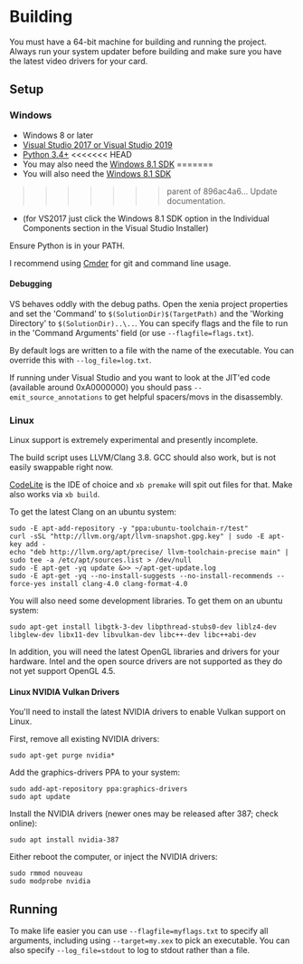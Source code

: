 # Building

You must have a 64-bit machine for building and running the project. Always
run your system updater before building and make sure you have the latest
video drivers for your card.

## Setup

### Windows

* Windows 8 or later
* [Visual Studio 2017 or Visual Studio 2019](https://www.visualstudio.com/downloads/)
* [Python 3.4+](https://www.python.org/downloads/)
<<<<<<< HEAD
* You may also need the [Windows 8.1 SDK](https://msdn.microsoft.com/en-us/windows/desktop/bg162891)
=======
* You will also need the [Windows 8.1 SDK](http://msdn.microsoft.com/en-us/windows/desktop/bg162891) 
>>>>>>> parent of 896ac4a6... Update documentation.
  * (for VS2017 just click the Windows 8.1 SDK option in the Individual Components section in the Visual Studio Installer)

Ensure Python is in your PATH.

I recommend using [Cmder](https://cmder.net/) for git and command
line usage.

#### Debugging

VS behaves oddly with the debug paths. Open the xenia project properties
and set the 'Command' to `$(SolutionDir)$(TargetPath)` and the
'Working Directory' to `$(SolutionDir)..\..`. You can specify flags and
the file to run in the 'Command Arguments' field (or use `--flagfile=flags.txt`).

By default logs are written to a file with the name of the executable. You can
override this with `--log_file=log.txt`.

If running under Visual Studio and you want to look at the JIT'ed code
(available around 0xA0000000) you should pass `--emit_source_annotations` to
get helpful spacers/movs in the disassembly.

### Linux

Linux support is extremely experimental and presently incomplete.

The build script uses LLVM/Clang 3.8. GCC should also work, but is not easily
swappable right now.

[CodeLite](http://codelite.org) is the IDE of choice and `xb premake` will spit
out files for that. Make also works via `xb build`.

To get the latest Clang on an ubuntu system:

```
sudo -E apt-add-repository -y "ppa:ubuntu-toolchain-r/test"
curl -sSL "http://llvm.org/apt/llvm-snapshot.gpg.key" | sudo -E apt-key add -
echo "deb http://llvm.org/apt/precise/ llvm-toolchain-precise main" | sudo tee -a /etc/apt/sources.list > /dev/null
sudo -E apt-get -yq update &>> ~/apt-get-update.log
sudo -E apt-get -yq --no-install-suggests --no-install-recommends --force-yes install clang-4.0 clang-format-4.0
```

You will also need some development libraries. To get them on an ubuntu system:
```
sudo apt-get install libgtk-3-dev libpthread-stubs0-dev liblz4-dev libglew-dev libx11-dev libvulkan-dev libc++-dev libc++abi-dev
```

In addition, you will need the latest OpenGL libraries and drivers for your hardware. Intel and the open source
drivers are not supported as they do not yet support OpenGL 4.5.

#### Linux NVIDIA Vulkan Drivers

You'll need to install the latest NVIDIA drivers to enable Vulkan support on Linux.

First, remove all existing NVIDIA drivers:

```
sudo apt-get purge nvidia*
```

Add the graphics-drivers PPA to your system:

```
sudo add-apt-repository ppa:graphics-drivers
sudo apt update
```

Install the NVIDIA drivers (newer ones may be released after 387; check online):

```
sudo apt install nvidia-387
```

Either reboot the computer, or inject the NVIDIA drivers:

```
sudo rmmod nouveau
sudo modprobe nvidia
```

## Running

To make life easier you can use `--flagfile=myflags.txt` to specify all
arguments, including using `--target=my.xex` to pick an executable. You
can also specify `--log_file=stdout` to log to stdout rather than a file.
